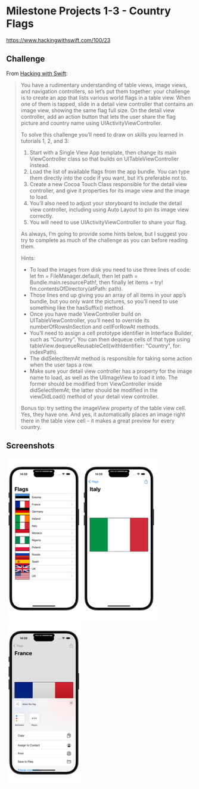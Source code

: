 # Milestone Projects 1-3 - Country Flags

https://www.hackingwithswift.com/100/23

## Challenge

From [Hacking with Swift](https://www.hackingwithswift.com/guide/2/3/challenge):
>You have a rudimentary understanding of table views, image views, and navigation controllers, so let’s put them together: your challenge is to create an app that lists various world flags in a table view. When one of them is tapped, slide in a detail view controller that contains an image view, showing the same flag full size. On the detail view controller, add an action button that lets the user share the flag picture and country name using UIActivityViewController.
>
>To solve this challenge you’ll need to draw on skills you learned in tutorials 1, 2, and 3:
>
>1. Start with a Single View App template, then change its main ViewController class so that builds on UITableViewController instead.
>2. Load the list of available flags from the app bundle. You can type them directly into the code if you want, but it’s preferable not to.
>3. Create a new Cocoa Touch Class responsible for the detail view controller, and give it properties for its image view and the image to load.
>4. You’ll also need to adjust your storyboard to include the detail view controller, including using Auto Layout to pin its image view correctly.
>5. You will need to use UIActivityViewController to share your flag.
>
>As always, I’m going to provide some hints below, but I suggest you try to complete as much of the challenge as you can before reading them.
>
>Hints:
>
>- To load the images from disk you need to use three lines of code: let fm = FileManager.default, then let path = Bundle.main.resourcePath!, then finally let items = try! fm.contentsOfDirectory(atPath: path).
>- Those lines end up giving you an array of all items in your app’s bundle, but you only want the pictures, so you’ll need to use something like the hasSuffix() method.
>- Once you have made ViewController build on UITableViewController, you’ll need to override its numberOfRowsInSection and cellForRowAt methods.
>- You’ll need to assign a cell prototype identifier in Interface Builder, such as “Country”. You can then dequeue cells of that type using tableView.dequeueReusableCell(withIdentifier: "Country", for: indexPath).
>- The didSelectItemAt method is responsible for taking some action when the user taps a row.
>- Make sure your detail view controller has a property for the image name to load, as well as the UIImageView to load it into. The former should be modified from ViewController inside didSelectItemAt; the latter should be modified in the viewDidLoad() method of your detail view controller.
>
>Bonus tip: try setting the imageView property of the table view cell. Yes, they have one. And yes, it automatically places an image right there in the table view cell – it makes a great preview for every country.

## Screenshots

<img src="https://github.com/bashubb/100-days-of-swift/blob/main/04-MilestoneProjects%201-3/milestone1-3_1.jpeg" width="40%"><img src="https://github.com/bashubb/100-days-of-swift/blob/main/04-MilestoneProjects%201-3/milestone1-3_2.jpeg" width="40%"><img src="https://github.com/bashubb/100-days-of-swift/blob/main/04-MilestoneProjects%201-3/milestone1-3_3.jpeg" width="40%">
